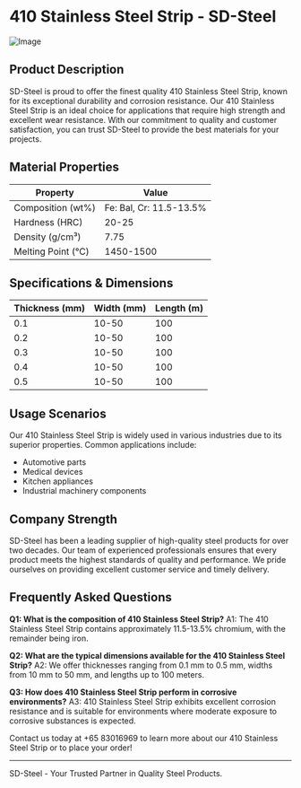 # 410 Stainless Steel Strip - SD-Steel

![Image](https://github.com/user-attachments/assets/2567258e-e124-4816-932d-1809bd27ef0b)

## Product Description

SD-Steel is proud to offer the finest quality 410 Stainless Steel Strip, known for its exceptional durability and corrosion resistance. Our 410 Stainless Steel Strip is an ideal choice for applications that require high strength and excellent wear resistance. With our commitment to quality and customer satisfaction, you can trust SD-Steel to provide the best materials for your projects.

## Material Properties

| Property             | Value                |
|----------------------|----------------------|
| Composition (wt%)    | Fe: Bal, Cr: 11.5-13.5% |
| Hardness (HRC)       | 20-25                |
| Density (g/cm³)      | 7.75                 |
| Melting Point (°C)   | 1450-1500            |

## Specifications & Dimensions

| Thickness (mm) | Width (mm) | Length (m) |
|----------------|------------|------------|
| 0.1            | 10-50      | 100        |
| 0.2            | 10-50      | 100        |
| 0.3            | 10-50      | 100        |
| 0.4            | 10-50      | 100        |
| 0.5            | 10-50      | 100        |

## Usage Scenarios

Our 410 Stainless Steel Strip is widely used in various industries due to its superior properties. Common applications include:

- Automotive parts
- Medical devices
- Kitchen appliances
- Industrial machinery components

## Company Strength

SD-Steel has been a leading supplier of high-quality steel products for over two decades. Our team of experienced professionals ensures that every product meets the highest standards of quality and performance. We pride ourselves on providing excellent customer service and timely delivery.

## Frequently Asked Questions

**Q1: What is the composition of 410 Stainless Steel Strip?**
A1: The 410 Stainless Steel Strip contains approximately 11.5-13.5% chromium, with the remainder being iron.

**Q2: What are the typical dimensions available for the 410 Stainless Steel Strip?**
A2: We offer thicknesses ranging from 0.1 mm to 0.5 mm, widths from 10 mm to 50 mm, and lengths up to 100 meters.

**Q3: How does 410 Stainless Steel Strip perform in corrosive environments?**
A3: 410 Stainless Steel Strip exhibits excellent corrosion resistance and is suitable for environments where moderate exposure to corrosive substances is expected.

Contact us today at +65 83016969 to learn more about our 410 Stainless Steel Strip or to place your order!

---

SD-Steel - Your Trusted Partner in Quality Steel Products.